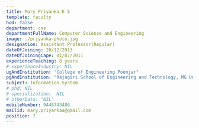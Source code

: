 ```yaml
---
title: Mary Priyanka K S
template: faculty
hod: false
department: cse
departmentFullName: Computer Science and Engineering
image: ./priyanka-photo.jpg
designation: Assistant Professor(Regular)
dateOfJoining: 20/12/2013
dateOfJoiningCape: 01/07/2011
experienceTeaching: 8 years
# experienceIndustry: NIL
ugAndInstitution: "College of Engineering Poonjar"
pgAndInstitution: "Rajagiri School of Engineering and Technology, MG University"
subject: Information System
# phd: NIL
# specialization:  NIL
# otherData: "NIL"
mobileNumber: 9446743486
mailid: mary.priyankaa@gmail.com
position: 7
---
```

